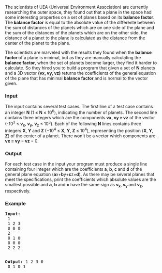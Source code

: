 <p>The scientists of UEA (Universal  Environment Association) are currently researching the outer space, they found out that a plane in the space had some interesting properties on a set of planes based on its <strong>balance factor</strong>. The<strong> balance factor</strong> is equal to the absolute value of the differente between the sum of distances of the planets which are on one side of the plane and the sum of the distances of the planets which are on the other side, the distance of a planet to the plane is calculated as the distance from the center of the planet to the plane.</p>
<p>The scientists are marveled with the results they found when the <strong>balance factor </strong>of a plane is minimal, but as they are manually calculating the <strong>balance factor</strong>, when the set of planets become larger, they find it harder to calculate. So they hired you to build a program that given a set of <strong>N </strong>planets and a 3D vector <strong>(vx, vy,</strong><strong> vz)</strong> returns the coefficients of the general equation of the plane that has minimal <strong>balance factor </strong>and is normal to the vector given.<br><strong></strong></p>
<h3>Input</h3>
<p>The input contains several test cases. The first line of a test case contains an integer <strong>N</strong> (1 ≤ <strong>N</strong> ≤ 10<sup>6</sup>), indicating the number of planets. The second line contains three integers which are the components <strong>vx, vy </strong>e<strong> vz</strong> of the vector (-10<sup>3</sup> ≤ <strong>v<sub>x</sub></strong>, <strong>v<sub>y</sub></strong>, <strong>v<sub>z</sub></strong> ≤ 10<sup>3</sup>). Each of the following <strong>N</strong> lines contains three integers <strong>X</strong>, <strong>Y</strong> and <strong>Z</strong> (−10<sup>4</sup> ≤ <strong>X</strong>, <strong>Y</strong>, <strong>Z</strong> ≤ 10<sup>4</sup>), representing the position (<strong>X</strong>, <strong>Y</strong>, <strong>Z</strong>) of the center of a planet. There won't be a vector which components are <strong>vx = vy </strong>=<strong> vz </strong>= 0.</p>
<h3>Output</h3>
<p>For each test case in the input your program must produce a single line containing four integer which are the coefficients <strong>a</strong>, <strong>b</strong>, <strong>c </strong>and <strong>d</strong> of the general plane equation (<strong>a</strong>x+<strong>b</strong>y+<strong>c</strong>z=<strong>d</strong>). As there may be several planes that meet the specifications, print the  coefficients which absolute values are the smallest possible and <strong>a</strong>, <strong>b</strong> and <strong>c</strong> have the same sign as <strong>v</strong><strong><sub>x</sub>, v<sub>y</sub> </strong>and <strong>v<sub>z</sub></strong>, respectively.</p>
<h3>Example</h3>
<pre><strong>Input:</strong>
 1<br> 1 2 3<br> 0 0 0<br> 2<br> 0 1 0<br> 0 0 0<br> 2 2 2

<strong>Output:</strong>
 1 2 3 0<br> 0 1 0 1
</pre>